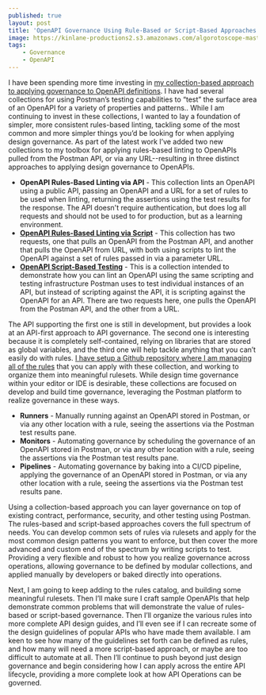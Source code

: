 ```yaml
---
published: true
layout: post
title: 'OpenAPI Governance Using Rule-Based or Script-Based Approaches'
image: https://kinlane-productions2.s3.amazonaws.com/algorotoscope-master/uncle-sam-statue-supreme-court.jpg
tags:
    - Governance
    - OpenAPI
---
```


I have been spending more time investing in [my collection-based approach to applying governance to OpenAPI definitions](https://www.postman.com/postman/workspace/openapi-linting/overview). I have had several collections for using Postman’s testing capabilities to “test” the surface area of an OpenAPI for a variety of properties and patterns.. While I am continuing to invest in these collections, I wanted to lay a foundation of simpler, more consistent rules-based linting, tackling some of the most common and more simpler things you’d be looking for when applying design governance. As part of the latest work I’ve added two new collections to my toolbox for applying rules-based linting to OpenAPIs pulled from the Postman API, or via any URL--resulting in three distinct approaches to applying design governance to OpenAPIs.

- <ma href="https://www.postman.com/postman/workspace/openapi-linting/documentation/12959542-93cd90de-9f3c-4ed0-9c57-cc5a7712cf19">**OpenAPI Rules-Based Linting via API** - This collection lints an OpenAPI using a public API, passing an OpenAPI and a URL for a set of rules to be used when linting, returning the assertions using the test results for the response. The API doesn't require authentication, but does log all requests and should not be used to for production, but as a learning environment.</ma>
- [**OpenAPI Rules-Based Linting via Script**](https://www.postman.com/postman/workspace/openapi-linting/documentation/12959542-54a0882f-a8df-44ec-9861-40e409ca9876) - This collection has two requests, one that pulls an OpenAPI from the Postman API, and another that pulls the OpenAPI from URL, with both using scripts to lint the OpenAPI against a set of rules passed in via a parameter URL.
- [**OpenAPI Script-Based Testing**](https://www.postman.com/postman/workspace/openapi-linting/documentation/12959542-c2b7fca2-8ab1-4bd2-afcd-bb7662d46c1f) - This is a collection intended to demonstrate how you can lint an OpenAPI using the same scripting and testing infrastructure Postman uses to test individual instances of an API, but instead of scripting against the API, it is scripting against the OpenAPI for an API. There are two requests here, one pulls the OpenAPI from the Postman API, and the other from a URL.

The API supporting the first one is still in development, but provides a look at an API-first approach to API governance. The second one is interesting because it is completely self-contained, relying on libraries that are stored as global variables, and the third one will help tackle anything that you can’t easily do with rules. [I have setup a Github repository where I am managing all of the rules](https://rules.linting.org/) that you can apply with these collection, and working to organize them into meaningful rulesets. While design time governance within your editor or IDE is desirable, these collections are focused on develop and build time governance, leveraging the Postman platform to realize governance in these ways.

- **Runners** - Manually running against an OpenAPI stored in Postman, or via any other location with a rule, seeing the assertions via the Postman test results pane.
- **Monitors** - Automating governance by scheduling the governance of an OpenAPI stored in Postman, or via any other location with a rule, seeing the assertions via the Postman test results pane.
- **Pipelines** - Automating governance by baking into a CI/CD pipeline, applying the governance of an OpenAPI stored in Postman, or via any other location with a rule, seeing the assertions via the Postman test results pane.

Using a collection-based approach you can layer governance on top of existing contract, performance, security, and other testing using Postman. The rules-based and script-based approaches covers the full spectrum of needs. You can develop common sets of rules via rulesets and apply for the most common design patterns you want to enforce, but then cover the more advanced and custom end of the spectrum by writing scripts to test. Providing a very flexible and robust to how you realize governance across operations, allowing governance to be defined by modular collections, and applied manually by developers or baked directly into operations.

Next, I am going to keep adding to the rules catalog, and building some meaningful rulesets. Then I’ll make sure I craft sample OpenAPIs that help demonstrate common problems that will demonstrate the value of rules-based or script-based governance. Then I’ll organize the various rules into more complete API design guides, and I’ll even see if I can recreate some of the design guidelines of popular APIs who have made them available. I am keen to see how many of the guidelines set forth can be defined as rules, and how many will need a more script-based approach, or maybe are too difficult to automate at all. Then I’ll continue to push beyond just design governance and begin considering how I can apply across the entire API lifecycle, providing a more complete look at how API Operations can be governed.